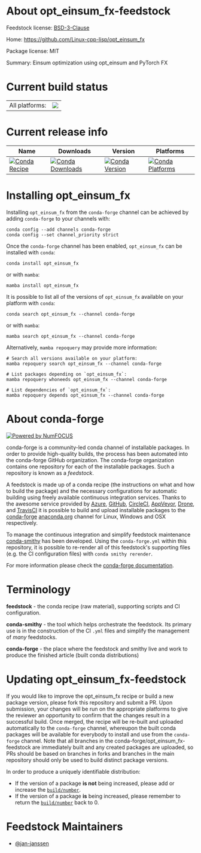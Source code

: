 About opt_einsum_fx-feedstock
=============================

Feedstock license: [BSD-3-Clause](https://github.com/conda-forge/opt_einsum_fx-feedstock/blob/main/LICENSE.txt)

Home: https://github.com/Linux-cpp-lisp/opt_einsum_fx

Package license: MIT

Summary: Einsum optimization using opt_einsum and PyTorch FX

Current build status
====================


<table><tr><td>All platforms:</td>
    <td>
      <a href="https://dev.azure.com/conda-forge/feedstock-builds/_build/latest?definitionId=16275&branchName=main">
        <img src="https://dev.azure.com/conda-forge/feedstock-builds/_apis/build/status/opt_einsum_fx-feedstock?branchName=main">
      </a>
    </td>
  </tr>
</table>

Current release info
====================

| Name | Downloads | Version | Platforms |
| --- | --- | --- | --- |
| [![Conda Recipe](https://img.shields.io/badge/recipe-opt_einsum_fx-green.svg)](https://anaconda.org/conda-forge/opt_einsum_fx) | [![Conda Downloads](https://img.shields.io/conda/dn/conda-forge/opt_einsum_fx.svg)](https://anaconda.org/conda-forge/opt_einsum_fx) | [![Conda Version](https://img.shields.io/conda/vn/conda-forge/opt_einsum_fx.svg)](https://anaconda.org/conda-forge/opt_einsum_fx) | [![Conda Platforms](https://img.shields.io/conda/pn/conda-forge/opt_einsum_fx.svg)](https://anaconda.org/conda-forge/opt_einsum_fx) |

Installing opt_einsum_fx
========================

Installing `opt_einsum_fx` from the `conda-forge` channel can be achieved by adding `conda-forge` to your channels with:

```
conda config --add channels conda-forge
conda config --set channel_priority strict
```

Once the `conda-forge` channel has been enabled, `opt_einsum_fx` can be installed with `conda`:

```
conda install opt_einsum_fx
```

or with `mamba`:

```
mamba install opt_einsum_fx
```

It is possible to list all of the versions of `opt_einsum_fx` available on your platform with `conda`:

```
conda search opt_einsum_fx --channel conda-forge
```

or with `mamba`:

```
mamba search opt_einsum_fx --channel conda-forge
```

Alternatively, `mamba repoquery` may provide more information:

```
# Search all versions available on your platform:
mamba repoquery search opt_einsum_fx --channel conda-forge

# List packages depending on `opt_einsum_fx`:
mamba repoquery whoneeds opt_einsum_fx --channel conda-forge

# List dependencies of `opt_einsum_fx`:
mamba repoquery depends opt_einsum_fx --channel conda-forge
```


About conda-forge
=================

[![Powered by
NumFOCUS](https://img.shields.io/badge/powered%20by-NumFOCUS-orange.svg?style=flat&colorA=E1523D&colorB=007D8A)](https://numfocus.org)

conda-forge is a community-led conda channel of installable packages.
In order to provide high-quality builds, the process has been automated into the
conda-forge GitHub organization. The conda-forge organization contains one repository
for each of the installable packages. Such a repository is known as a *feedstock*.

A feedstock is made up of a conda recipe (the instructions on what and how to build
the package) and the necessary configurations for automatic building using freely
available continuous integration services. Thanks to the awesome service provided by
[Azure](https://azure.microsoft.com/en-us/services/devops/), [GitHub](https://github.com/),
[CircleCI](https://circleci.com/), [AppVeyor](https://www.appveyor.com/),
[Drone](https://cloud.drone.io/welcome), and [TravisCI](https://travis-ci.com/)
it is possible to build and upload installable packages to the
[conda-forge](https://anaconda.org/conda-forge) [anaconda.org](https://anaconda.org/)
channel for Linux, Windows and OSX respectively.

To manage the continuous integration and simplify feedstock maintenance
[conda-smithy](https://github.com/conda-forge/conda-smithy) has been developed.
Using the ``conda-forge.yml`` within this repository, it is possible to re-render all of
this feedstock's supporting files (e.g. the CI configuration files) with ``conda smithy rerender``.

For more information please check the [conda-forge documentation](https://conda-forge.org/docs/).

Terminology
===========

**feedstock** - the conda recipe (raw material), supporting scripts and CI configuration.

**conda-smithy** - the tool which helps orchestrate the feedstock.
                   Its primary use is in the construction of the CI ``.yml`` files
                   and simplify the management of *many* feedstocks.

**conda-forge** - the place where the feedstock and smithy live and work to
                  produce the finished article (built conda distributions)


Updating opt_einsum_fx-feedstock
================================

If you would like to improve the opt_einsum_fx recipe or build a new
package version, please fork this repository and submit a PR. Upon submission,
your changes will be run on the appropriate platforms to give the reviewer an
opportunity to confirm that the changes result in a successful build. Once
merged, the recipe will be re-built and uploaded automatically to the
`conda-forge` channel, whereupon the built conda packages will be available for
everybody to install and use from the `conda-forge` channel.
Note that all branches in the conda-forge/opt_einsum_fx-feedstock are
immediately built and any created packages are uploaded, so PRs should be based
on branches in forks and branches in the main repository should only be used to
build distinct package versions.

In order to produce a uniquely identifiable distribution:
 * If the version of a package **is not** being increased, please add or increase
   the [``build/number``](https://docs.conda.io/projects/conda-build/en/latest/resources/define-metadata.html#build-number-and-string).
 * If the version of a package **is** being increased, please remember to return
   the [``build/number``](https://docs.conda.io/projects/conda-build/en/latest/resources/define-metadata.html#build-number-and-string)
   back to 0.

Feedstock Maintainers
=====================

* [@jan-janssen](https://github.com/jan-janssen/)

